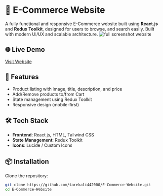 # 🛒 E-Commerce Website

A fully functional and responsive E-Commerce website built using **React.js** and **Redux Toolkit**, designed for users to browse, and search easily. Built with modern UI/UX and scalable architecture.
![full screenshot website](https://github.com/user-attachments/assets/0ff309df-bb4e-4f9b-a5f7-aa10c737d938)


## 🌐 Live Demo

[Visit Website](https://your-deployed-link.com) <!-- Add your deployed site if available -->

## 🚀 Features

- Product listing with image, title, description, and price
- Add/Remove products to/from Cart
- State management using Redux Toolkit
- Responsive design (mobile-first) 

## 🛠️ Tech Stack

- **Frontend**: React.js, HTML, Tailwind CSS
- **State Management**: Redux Toolkit
- **Icons**: Lucide / Custom Icons

## 📦 Installation

Clone the repository:

```bash
git clone https://github.com/tarekali442000/E-Commerce-Website.git
cd E-Commerce-Website

